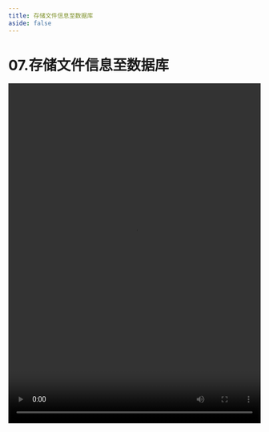 ```yaml
---
title: 存储文件信息至数据库
aside: false
---
```


# 07.存储文件信息至数据库

<video autoplay src="http://qn.chinavanes.com/nodejs/module-20/07.存储文件信息至数据库.mp4" controls controlsList="nodownload" width="100%" height="680"/>


